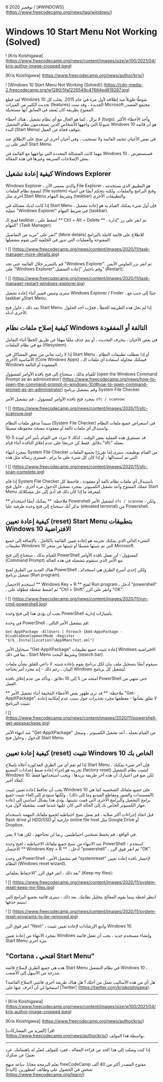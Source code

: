 6 نوفمبر 2020 / [#WINDOWS] (https://www.freecodecamp.org/news/tag/windows/)

# Windows 10 Start Menu Not Working (Solved)

! [Kris Koishigawa] (https://www.freecodecamp.org/news/content/images/size/w100/2021/04/kris-author-image-cropped.jpeg)

[Kris Koishigawa] (https://www.freecodecamp.org/news/author/kris/)

! [Windows 10 Start Menu Not Working (Solved)] (https://cdn-media-2.freecodecamp.org/w1280/5fa1226549c47664ed819287.jpg)

لقد قطع Windows 10 شوطًا طويلاً منذ إطلاقه لأول مرة في عام 2015. يجلب كل تحديث الكثير من الميزات (features) الجديدة ، وقد تبنت Microsoft مجتمع المصدر المفتوح بطريقة كان يُعتقد في السابق أنها مستحيلة.

لا يزال ، كما هو الحال مع أي نظام تشغيل ، هناك أخطاء (bugs). وأحد الأخطاء الأكثر شيوعًا التي واجهها الأشخاص الذين يستخدمون نظام التشغيل Windows 10 هو أن قائمة البدء (Start Menu) تتوقف فجأة عن العمل.

في بعض الأحيان تتجمد القائمة ولا تستجيب ، وفي أحيان أخرى لن تفتح على الإطلاق عند النقر على زر Start Menu.

مهما كانت المشكلة المحددة التي تواجهها مع القائمة في Windows 10 ، فسنستعرض بعض الإصلاحات السريعة وغيرها في هذه المقالة.

## كيفية إعادة تشغيل Windows Explorer

Windows Explorer ، والذي يسمى الآن File Explorer ، هو التطبيق الذي تستخدمه لتصفح نظام الملفات (file system) وفتح البرامج والملفات. ولكنه يتحكم أيضًا في أشياء أخرى مثل Start Menu وشريط المهام (taskbar) والتطبيقات الأخرى.

إذا كانت لديك مشكلة في Start Menu ، فإن أول شيء يمكنك القيام به هو إعادة تشغيل عملية "Windows Explorer" في شريط المهام (taskbar).

لفتح الـ taskbar ، اضغط على ** Ctrl + Alt + Delete ** ، ثم انقر على زر "إدارة المهام" (Task Manager).

انقر على "مزيد من التفاصيل" (More details) للاطلاع على قائمة كاملة بالبرامج المفتوحة والعمليات التي تدور في الخلفية التي تقوم بتشغيلها:

! [] (https://www.freecodecamp.org/news/content/images/2020/11/task-manager-more-details.jpg)

قم بالتمرير خلال القائمة حتى تجد "Windows Explorer". ثم انقر بزر الماوس الأيمن على "Windows Explorer" وقم باختيار "إعادة التشغيل" (Restart):

! [] (https://www.freecodecamp.org/news/content/images/2020/11/task-manager-restart-windows-explorer.jpg)

سترى وميض قصير أثناء إعادة تشغيل Windows Explorer / Finder ، جنبًا إلى جنب مع taskbar وStart Menu.

بعد ذلك ، حاول فتح Start Menu. إذا لم تحل هذه الطريقة الخطأ ، فجرّب أحد الحلول الأخرى أدناه.

## كيفية إصلاح ملفات نظام Windows التالفة أو المفقودة

في بعض الأحيان ، ينحرف التحديث ، أو يتم حذف ملفًا مهمًا عن طريق الخطأ أثناء التعامل مع في نظام الملفات (filesystem).

إذا لا زلت تعاني من بعض المشاكل في Start Menu ، أو إذا تعطلت تطبيقات النظام الأساسية الأخرى (Core Windows Apps) ، فيمكنك محاولة استعادة أي ملفات الـ Windows المفقودة أو التالفة.

للقيام بذلك ، ستحتاج إلى فتح نافذة الأوامر كمسؤول [open the Windows Command Prompt as an administrator] (https://www.freecodecamp.org/news/how-to-open-the-command-prompt-in-windows-10/#how-to-open-command-prompt-as-an-administrator) وقم بتشغيل برنامج System File Checker.

بمجرد فتح نافذة الأوامر كمسؤول ، قم بتشغيل الأمر `sfc / scannow`:

! [] (https://www.freecodecamp.org/news/content/images/2020/11/sfc-scannow.jpg)

سيبدأ مدقق ملفات النظام (System File Checker) في استعراض جميع ملفات النظام واستبدال أي ملفات تالفة أو مفقودة بنسخة محفوظة مسبقًا.

قد تستغرق هذه العملية بعض الوقت ، لذلك لا تتردد في القيام بأمر آخر لمدة 5-10 دقائق. فقط كن حريصًا على عدم إغلاق النافذة أثناء قيام "sfc" بعمله.

بمجرد انتهاء System File Checker من القيام بوظيفته، سترى إما تقريرًا بجميع الملفات التي تم استبدالها ، أو إذا كان كل شيء على ما يرام ، فسترى رسالة مثل هذه:

! [] (https://www.freecodecamp.org/news/content/images/2020/11/sfc-scan-complete.jpg)

إذا قام System File Checker باستبدال أي ملفات نظام تالفة أو مفقودة ، فاحفظ كل عملك المفتوح وأعد تشغيل الكمبيوتر. بمجرد تسجيل الدخول مرة أخرى ، حاول فتح Start Menu لمعرفة ما إذا كان ذلك قد أدى إلى حل مشكلاتك.

** ملاحظة: ** يمكنك أيضًا استخدام Powershell لتشغيل الأمر `sfc / scannow` ، ولكن تذكر أنك ستحتاج إلى فتح وحدة طرفية عليا (elevated terminal) من Powershell.

## كيفية إعادة تعيين (reset) Start Menu بتطبيقات Windows 10 الافتراضية

الشيء التالي الذي يمكنك تجربته هو إعادة تعيين القائمة بالكامل ، بالإضافة إلى جميع تطبيقات Windows 10 التي تم تثبيتها مسبقًا أو تثبيتها من متجر Microsoft.

للقيام بذلك ، ستحتاج إلى فتح PowerShell كمسؤول - لن تعمل نافذة الأوامر (Command Prompt) مع الأمر الذي ستقوم بتشغيله في هذه الحالة.

هناك العديد من الطرق لفتح PowerShell ، ولكن إحدى أسرع الطرق هي استخدام تشغيل برنامج (Run program).

استخدم الاختصار ** Windows Key + R ** لفتح Run program ، أدخل "powershell" ، ثم اضغط ضغطة مطوّلة على "Ctrl + Shift" وانقر على الزر "OK":

  

! [] (https://www.freecodecamp.org/news/content/images/2020/11/run-cmd-powershell.jpg)

يجب أن يؤدي هذا إلى فتح وحدة PowerShell بامتيازات إدارية.

في وحدة PowerShell ، قم بتشغيل الأمر التالي:

```
Get-AppXPackage -AllUsers | Foreach {Add-AppxPackage -DisableDevelopmentMode -Register "$($_.InstallLocation)\AppXManifest.xml"}

```

سيحاول الأمر "Get-AppXPackage" إعادة تثبيت جميع تطبيقات Windows الافتراضية ، بما في ذلك Start Menu وشريط البحث (search bar).

سيقوم أيضًا بتسجيل ملف بيان لكل برنامج يقوم بإعادة تثبيته. لا داعي للقلق بشأن ملفات البيان ، رغم ذلك - إنه مجرد أمر يحتاجه Windows لتشغيل كل برنامج.

امنحه من 5 إلى 10 دقائق ، وتأكد من عدم إغلاق نافذة PowerShell حتى تنتهي من العمل.

** ملاحظة: ** قد ترى ظهور بعض الأخطاء المخيفة أثناء تشغيل الأمر "Get-AppXPackage". لا تقلق بشأنها - معظمها مجرد تحذيرات حول سبب عدم إمكانية إعادة تثبيت البرنامج:

! [] (https://www.freecodecamp.org/news/content/images/2020/11/powershell-get-appxpackage.jpg)

عند انتهاء الأمر "Get-AppXPackage" من القيام بعمله ، أعد تشغيل الكمبيوتر ، وسجل الدخول ، وحاول فتح Start Menu.

## كيفية إعادة تعيين (reset) تثبيت Windows 10 الخاص بك

إذا لم تقم أي من الطرق المذكورة أعلاه بإصلاح Start Menu ، فإن آخر شيء يمكنك تجربته هو إجراء إعادة ضبط إعدادات المصنع (factory reset) لتثبيت نظام التشغيل Windows 10. لكن ضع في اعتبارك أن هذه آخر طريقة تريدها ، ويجب استخدامها فقط كملاذ أخير.

يجب أن تحافظ إعادة تعيين تثبيت Windows 10 على جميع ملفاتك الشخصية كما هي (المستندات والصور ومقاطع الفيديو وما إلى ذلك) ، ولكنها ستؤدي إلى إلغاء تثبيت جميع برامج التشغيل والبرامج الأخرى التي قمت بتثبيتها. يؤدي هذا بشكل أساسي إلى إعادة جهاز الكمبيوتر الخاص بك إلى الحالة التي كان عليها عندما قمت بتشغيله لأول مرة.

قبل اتخاذ إجراءات أكثر صلابة ، قم بعمل نسخ احتياطية لجميع ملفاتك المهمة باستخدام flash drive أو HDD/SSD خارجية أو online file host مثل Google Drive أو Dropbox.

في الواقع ، قم بحفظ نسختين احتياطيتين. ربما لن تحتاجهم ، لكن هذا لا يضر.

عند الانتهاء من نسخ جميع ملفاتك الاحتياطية ، افتح وحدة PowerShell - استخدم الاختصار ** Windows Key + R ** ، أدخل "powershell" ، ثم انقر فوق الزر "OK".

في وحدة PowerShell ، قم بتشغيل الأمر "systemreset" لإحضار نافذة إعادة تعيين النظام (Windows reset wizard).

بعد ذلك ، انقر فوق الزر "الاحتفاظ بملفاتي" (Keep my files):

! [] (https://www.freecodecamp.org/news/content/images/2020/11/system-reset-keep-my-files.jpg)

انتظر لحظة بينما يقوم المعالج بتحليل نظامك. بعد ذلك ، سترى قائمة بجميع البرامج التي سيتم حذفها:

! [] (https://www.freecodecamp.org/news/content/images/2020/11/system-reset-programs-to-be-removed.jpg)

انقر فوق الزر "Next" ، واتبع الإرشادات لإعادة تعيين تثبيت Windows 10.

بمجرد الانتهاء من إعادة تعيين Windows وإنشاء مستخدم جديد ، يجب أن تعمل قائمة Start Menu مرة أخرى.

## "Cortana ، افتحي Start Menu"

هذه هي جميع الطرق لإصلاح قائمة Start Menu في نظام التشغيل Windows 10 ، مدرجة من الأسهل إلى الأصعب.

هل أي من هذه الأساليب تعمل من أجلك؟ هل هناك طريقة أخرى فاتتني لاصلاح القائمة؟ اسمحوا لي أن أعرف عنها على [Twitter] (https://twitter.com/kriskoishigawa).

----------

! [Kris Koishigawa] (https://www.freecodecamp.org/news/content/images/size/w100/2021/04/kris-author-image-cropped.jpeg)

[Kris Koishigawa] (https://www.freecodecamp.org/news/author/kris/)

اقرأ [المزيد من المشاركات] (https://www.freecodecamp.org/news/author/kris/) بواسطة هذا المؤلف.

----------

إذا كنت وصلت إلى هذا الحد من قراءة المقالة ، فغرد للمؤلف لتعبّر له باهتمامك. غرد تعبيرًا عن شكرك

تعلم البرمجة مجانا. ساعد منهج freeCodeCamp مفتوح المصدر أكثر من 40 ألف شخص في الحصول على وظائف كمطورين. [البدء] (https://www.freecodecamp.org/learn/)